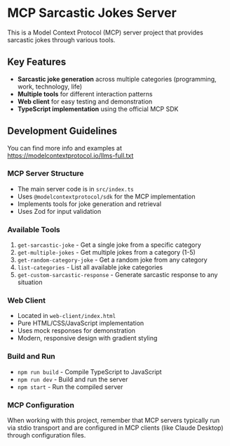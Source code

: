 <!-- Use this file to provide workspace-specific custom instructions to Copilot. For more details, visit https://code.visualstudio.com/docs/copilot/copilot-customization#_use-a-githubcopilotinstructionsmd-file -->

# MCP Sarcastic Jokes Server

This is a Model Context Protocol (MCP) server project that provides sarcastic jokes through various tools.

## Key Features
- **Sarcastic joke generation** across multiple categories (programming, work, technology, life)
- **Multiple tools** for different interaction patterns
- **Web client** for easy testing and demonstration
- **TypeScript implementation** using the official MCP SDK

## Development Guidelines

You can find more info and examples at https://modelcontextprotocol.io/llms-full.txt

### MCP Server Structure
- The main server code is in `src/index.ts`
- Uses `@modelcontextprotocol/sdk` for the MCP implementation
- Implements tools for joke generation and retrieval
- Uses Zod for input validation

### Available Tools
1. `get-sarcastic-joke` - Get a single joke from a specific category
2. `get-multiple-jokes` - Get multiple jokes from a category (1-5)
3. `get-random-category-joke` - Get a random joke from any category
4. `list-categories` - List all available joke categories
5. `get-custom-sarcastic-response` - Generate sarcastic response to any situation

### Web Client
- Located in `web-client/index.html`
- Pure HTML/CSS/JavaScript implementation
- Uses mock responses for demonstration
- Modern, responsive design with gradient styling

### Build and Run
- `npm run build` - Compile TypeScript to JavaScript
- `npm run dev` - Build and run the server
- `npm start` - Run the compiled server

### MCP Configuration
When working with this project, remember that MCP servers typically run via stdio transport and are configured in MCP clients (like Claude Desktop) through configuration files.
